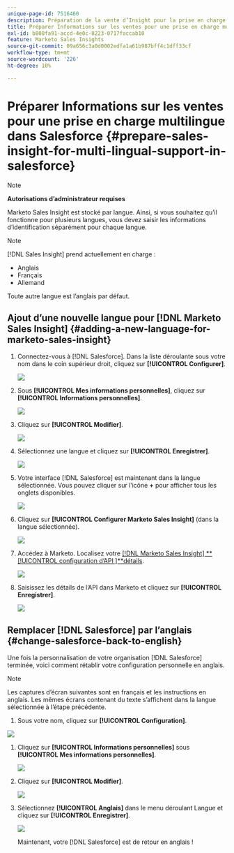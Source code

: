 ```yaml
---
unique-page-id: 7516460
description: Préparation de la vente d’Insight pour la prise en charge multilingue dans Salesforce - Documentation de Marketo - Documentation du produit
title: Préparer Informations sur les ventes pour une prise en charge multilingue dans Salesforce
exl-id: b808fa91-accd-4e0c-8223-0717faccab10
feature: Marketo Sales Insights
source-git-commit: 09a656c3a0d0002edfa1a61b987bff4c1dff33cf
workflow-type: tm+mt
source-wordcount: '226'
ht-degree: 10%

---
```


# Préparer Informations sur les ventes pour une prise en charge multilingue dans Salesforce {#prepare-sales-insight-for-multi-lingual-support-in-salesforce}

>[!NOTE]
>
>**Autorisations d’administrateur requises**

Marketo Sales Insight est stocké par langue. Ainsi, si vous souhaitez qu’il fonctionne pour plusieurs langues, vous devez saisir les informations d’identification séparément pour chaque langue.

>[!NOTE]
>
>[!DNL Sales Insight] prend actuellement en charge :
>
>* Anglais
>* Français
>* Allemand
>
>Toute autre langue est l’anglais par défaut.

## Ajout d’une nouvelle langue pour [!DNL Marketo Sales Insight] {#adding-a-new-language-for-marketo-sales-insight}

1. Connectez-vous à [!DNL Salesforce]. Dans la liste déroulante sous votre nom dans le coin supérieur droit, cliquez sur **[!UICONTROL Configurer]**.

   ![](assets/image2015-7-6-16-3a5-3a6.png)

1. Sous **[!UICONTROL Mes informations personnelles]**, cliquez sur **[!UICONTROL Informations personnelles]**.

   ![](assets/image2015-7-6-16-3a5-3a25.png)

1. Cliquez sur **[!UICONTROL Modifier]**.

   ![](assets/image2015-7-6-16-3a5-3a38.png)

1. Sélectionnez une langue et cliquez sur **[!UICONTROL Enregistrer]**.

   ![](assets/image2015-7-6-16-3a5-3a47.png)

1. Votre interface [!DNL Salesforce] est maintenant dans la langue sélectionnée. Vous pouvez cliquer sur l’icône **+** pour afficher tous les onglets disponibles.

   ![](assets/image2015-7-6-16-3a6-3a10.png)

1. Cliquez sur **[!UICONTROL Configurer Marketo Sales Insight]** (dans la langue sélectionnée).

   ![](assets/image2015-7-6-16-3a7-3a15.png)

1. Accédez à Marketo. Localisez votre [[!DNL Marketo Sales Insight] **[!UICONTROL configuration d’API ]**détails](/help/marketo/product-docs/marketo-sales-insight/msi-for-salesforce/configuration/configure-marketo-sales-insight-in-salesforce-enterprise-unlimited.md#configure-marketo-sales-insight).

   ![](assets/image2015-7-6-16-3a41-3a2.png)

1. Saisissez les détails de l’API dans Marketo et cliquez sur **[!UICONTROL Enregistrer]**.

   ![](assets/image2015-7-6-16-3a7-3a43.png)

## Remplacer [!DNL Salesforce] par l’anglais {#change-salesforce-back-to-english}

Une fois la personnalisation de votre organisation [!DNL Salesforce] terminée, voici comment rétablir votre configuration personnelle en anglais.

>[!NOTE]
>
>Les captures d’écran suivantes sont en français et les instructions en anglais.  Les mêmes écrans contenant du texte s’affichent dans la langue sélectionnée à l’étape précédente.

1. Sous votre nom, cliquez sur **[!UICONTROL Configuration]**.

![](assets/image2015-7-6-16-3a5-3a6.png)

1. Cliquez sur **[!UICONTROL Informations personnelles]** sous **[!UICONTROL Mes informations personnelles]**.

   ![](assets/image2015-7-6-16-3a8-3a3.png)

1. Cliquez sur **[!UICONTROL Modifier]**.

   ![](assets/image2015-7-6-16-3a8-3a19.png)

1. Sélectionnez **[!UICONTROL Anglais]** dans le menu déroulant Langue et cliquez sur **[!UICONTROL Enregistrer]**.

   ![](assets/image2015-7-6-16-3a8-3a31.png)

   Maintenant, votre [!DNL Salesforce] est de retour en anglais !
